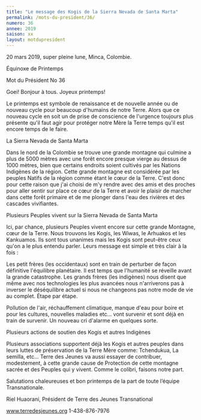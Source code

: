 ```yaml
---
title: "Le message des Kogis de la Sierra Nevada de Santa Marta"
permalink: /mots-du-president/36/
numero: 36
annee: 2019
saison: xx
layout: motdupresident
---
```


20 mars 2019, super pleine lune, Minca, Colombie.

Équinoxe de Printemps

Mot du Président No 36

Goei! Bonjour à tous. Joyeux printemps!

Le printemps est symbole de renaissance et de nouvelle année ou de nouveau cycle pour beaucoup d'humains de notre Terre. Alors que ce nouveau cycle en soit un de prise de conscience de l'urgence toujours plus présente qu'il faut agir pour protéger notre Mère la Terre temps qu'il est encore temps de le faire.

La Sierra Nevada de Santa Marta

Dans le nord de la Colombie se trouve une grande montagne qui culmine a plus de 5000 mètres avec une forêt encore presque vierge au dessus de 1000 mètres, bien que certains endroits soient cultivés par les Nations Indigènes de la région. Cette grande montagne est considérée par les peuples Natifs de la région comme étant le cœur de la Terre. C'est donc pour cette raison que j'ai choisi de m'y rendre avec des amis et des proches pour aller sentir sur place ce cœur de la Terre et avoir le plaisir de marcher dans cette forêt primaire et de me plonger dans l'eau des rivières et des cascades vivifiantes.

Plusieurs Peuples vivent sur la Sierra Nevada de Santa Marta

Ici, par chance, plusieurs Peuples vivent encore sur cette grande Montagne, cœur de la Terre. Nous trouvons les Kogis, les Wiwas, le Arhuakos et les Kankuamos. Ils sont tous unanimes mais les Kogis sont peut-être ceux qu'on a le plus entendu parler. Leurs message est simple et très clair à la fois :

Les petit frères (les occidentaux) sont en train de perturber de façon définitive l'équilibre planétaire. Il est temps que l'humanité se réveille avant la grande catastrophe. Les grands frères (les indigènes) nous disent que même avec nos technologies les plus avancées nous n'arriverons pas à inverser le déséquilibre actuel si nous ne changeons pas notre mode de vie au complet. Étape par étape.

Pollution de l'air, réchauffement climatique, manque d'eau pour boire et pour les cultures, nouvelles maladies etc... vont survenir et sont déjà en train de survenir. Un nouveau cri d'alarme en quelques sorte.

Plusieurs actions de soutien des Kogis et autres Indigènes

Plusieurs associations supportent déjà les Kogis et autres peuples dans leurs luttes de préservation de la Terre Mère comme: Tchendukua, La semilla, etc... Terre des Jeunes va aussi essayer de contribuer, modestement, à cette grande cause de Protection de cette montagne sacrée et des Peuples qui y vivent. Comme le colibri, faisons notre part.

Salutations chaleureuses et bon printemps de la part de toute l’équipe Transnationale.

Riel Huaorani, Président de Terre des Jeunes Transnational

www.terredesjeunes.org 1-438-876-7976
